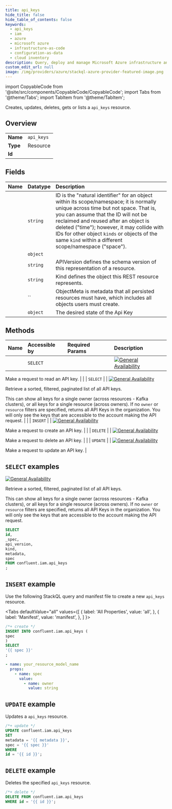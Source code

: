 ```yaml
---
title: api_keys
hide_title: false
hide_table_of_contents: false
keywords:
  - api_keys
  - iam
  - azure
  - microsoft azure
  - infrastructure-as-code
  - configuration-as-data
  - cloud inventory
description: Query, deploy and manage Microsoft Azure infrastructure and resources using SQL
custom_edit_url: null
image: /img/providers/azure/stackql-azure-provider-featured-image.png
---
```


import CopyableCode from '@site/src/components/CopyableCode/CopyableCode';
import Tabs from '@theme/Tabs';
import TabItem from '@theme/TabItem';

Creates, updates, deletes, gets or lists a <code>api_keys</code> resource.

## Overview
<table><tbody>
<tr><td><b>Name</b></td><td><code>api_keys</code></td></tr>
<tr><td><b>Type</b></td><td>Resource</td></tr>
<tr><td><b>Id</b></td><td><CopyableCode code="confluent.iam.api_keys" /></td></tr>
</tbody></table>

## Fields
| Name | Datatype | Description |
|:-----|:---------|:------------|
| <CopyableCode code="id" /> | `string` | ID is the "natural identifier" for an object within its scope/namespace; it is normally unique across time but not space. That is, you can assume that the ID will not be reclaimed and reused after an object is deleted ("time"); however, it may collide with IDs for other object `kinds` or objects of the same `kind` within a different scope/namespace ("space"). |
| <CopyableCode code="_spec" /> | `object` |  |
| <CopyableCode code="api_version" /> | `string` | APIVersion defines the schema version of this representation of a resource. |
| <CopyableCode code="kind" /> | `string` | Kind defines the object this REST resource represents. |
| <CopyableCode code="metadata" /> | `` | ObjectMeta is metadata that all persisted resources must have, which includes all objects users must create. |
| <CopyableCode code="spec" /> | `object` | The desired state of the Api Key |

## Methods
| Name | Accessible by | Required Params | Description |
|:-----|:--------------|:----------------|:------------|
| <CopyableCode code="get_iam_v2api_key" /> | `SELECT` | <CopyableCode code="id" /> | [![General Availability](https://img.shields.io/badge/Lifecycle%20Stage-General%20Availability-%2345c6e8)](#section/Versioning/API-Lifecycle-Policy)

Make a request to read an API key. |
| <CopyableCode code="list_iam_v2api_keys" /> | `SELECT` | <CopyableCode code="" /> | [![General Availability](https://img.shields.io/badge/Lifecycle%20Stage-General%20Availability-%2345c6e8)](#section/Versioning/API-Lifecycle-Policy)

Retrieve a sorted, filtered, paginated list of all API keys.

This can show all keys for a single owner (across resources - Kafka clusters), or all keys for a single
resource (across owners). If no `owner` or `resource` filters are specified, returns all API Keys in the
organization. You will only see the keys that are accessible to the account making the API request. |
| <CopyableCode code="create_iam_v2api_key" /> | `INSERT` | <CopyableCode code="" /> | [![General Availability](https://img.shields.io/badge/Lifecycle%20Stage-General%20Availability-%2345c6e8)](#section/Versioning/API-Lifecycle-Policy)

Make a request to create an API key. |
| <CopyableCode code="delete_iam_v2api_key" /> | `DELETE` | <CopyableCode code="id" /> | [![General Availability](https://img.shields.io/badge/Lifecycle%20Stage-General%20Availability-%2345c6e8)](#section/Versioning/API-Lifecycle-Policy)

Make a request to delete an API key. |
| <CopyableCode code="update_iam_v2api_key" /> | `UPDATE` | <CopyableCode code="id" /> | [![General Availability](https://img.shields.io/badge/Lifecycle%20Stage-General%20Availability-%2345c6e8)](#section/Versioning/API-Lifecycle-Policy)

Make a request to update an API key. |

## `SELECT` examples

[![General Availability](https://img.shields.io/badge/Lifecycle%20Stage-General%20Availability-%2345c6e8)](#section/Versioning/API-Lifecycle-Policy)

Retrieve a sorted, filtered, paginated list of all API keys.

This can show all keys for a single owner (across resources - Kafka clusters), or all keys for a single
resource (across owners). If no `owner` or `resource` filters are specified, returns all API Keys in the
organization. You will only see the keys that are accessible to the account making the API request.


```sql
SELECT
id,
_spec,
api_version,
kind,
metadata,
spec
FROM confluent.iam.api_keys
;
```
## `INSERT` example

Use the following StackQL query and manifest file to create a new <code>api_keys</code> resource.

<Tabs
    defaultValue="all"
    values={[
        { label: 'All Properties', value: 'all', },
        { label: 'Manifest', value: 'manifest', },
    ]
}>
<TabItem value="all">

```sql
/*+ create */
INSERT INTO confluent.iam.api_keys (
spec
)
SELECT 
'{{ spec }}'
;
```
</TabItem>
<TabItem value="manifest">

```yaml
- name: your_resource_model_name
  props:
    - name: spec
      value:
        - name: owner
          value: string

```
</TabItem>
</Tabs>

## `UPDATE` example

Updates a <code>api_keys</code> resource.

```sql
/*+ update */
UPDATE confluent.iam.api_keys
SET 
metadata = '{{ metadata }}',
spec = '{{ spec }}'
WHERE 
id = '{{ id }}';
```

## `DELETE` example

Deletes the specified <code>api_keys</code> resource.

```sql
/*+ delete */
DELETE FROM confluent.iam.api_keys
WHERE id = '{{ id }}';
```

